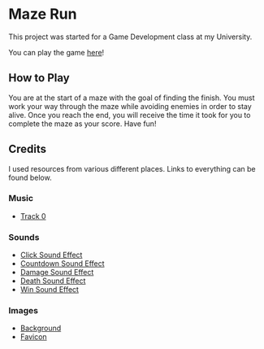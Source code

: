 # Maze Run

This project was started for a Game Development class at my University.

You can play the game [here](https://neos02.github.io/MazeRun)!

## How to Play

You are at the start of a maze with the goal of finding the finish. You must work your way through the maze while avoiding enemies in order to stay alive. Once you reach the end, you will receive the time it took for you to complete the maze as your score. Have fun!

## Credits

I used resources from various different places. Links to everything can be found below.

### Music

- [Track 0](https://www.universalproductionmusic.com/en-us/search?q=hip%20pop%20strut&qtext=hip%20pop%20strut&vtag=0&vwave=0&vdesc=1&ktype=9)

### Sounds

- [Click Sound Effect](https://pixabay.com/sound-effects/8-bit-game-2-186976/)
- [Countdown Sound Effect](https://pixabay.com/sound-effects/countdown-sound-effect-8-bit-151797/)
- [Damage Sound Effect](https://pixabay.com/sound-effects/hurt-c-08-102842/)
- [Death Sound Effect](https://pixabay.com/sound-effects/videogame-death-sound-43894/)
- [Win Sound Effect](https://pixabay.com/sound-effects/level-up-enhancement-8-bit-retro-sound-effect-153002/)

### Images

- [Background](https://stock.adobe.com/images/vector-seamless-pattern-in-the-form-of-a-labyrinth/104967278?start-checkout=1&content-id=104967278)
- [Favicon](https://www.flaticon.com/free-icon/maze_3064079)
